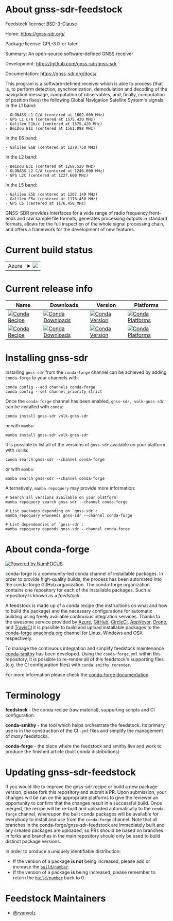 About gnss-sdr-feedstock
========================

Feedstock license: [BSD-3-Clause](https://github.com/conda-forge/gnss-sdr-feedstock/blob/main/LICENSE.txt)

Home: https://gnss-sdr.org/

Package license: GPL-3.0-or-later

Summary: An open-source software-defined GNSS receiver

Development: https://github.com/gnss-sdr/gnss-sdr

Documentation: https://gnss-sdr.org/docs/

This program is a software-defined receiver which is able to process (that is, to perform detection, synchronization, demodulation and decoding of the navigation message, computation of observables, and, finally, computation of position fixes) the following Global Navigation Satellite System's signals:
In the L1 band:

    - GLONASS L1 C/A (centered at 1602.000 MHz)
    - GPS L1 C/A (centered at 1575.420 MHz)
    - Galileo E1b/c (centered at 1575.420 MHz)
    - BeiDou B1I (centered at 1561.098 MHz)

In the E6 band:

    - Galileo E6B (centered at 1278.750 MHz)

In the L2 band:

    - BeiDou B3I (centered at 1268.520 MHz)
    - GLONASS L2 C/A (centered at 1246.000 MHz)
    - GPS L2C (centered at 1227.600 MHz)

In the L5 band:

    - Galileo E5b (centered at 1207.140 MHz)
    - Galileo E5a (centered at 1176.450 MHz)
    - GPS L5 (centered at 1176.450 MHz)

GNSS-SDR provides interfaces for a wide range of radio frequency front-ends and raw sample file formats, generates processing outputs in standard formats, allows for the full inspection of the whole signal processing chain, and offers a framework for the development of new features.


Current build status
====================


<table>
    
  <tr>
    <td>Azure</td>
    <td>
      <details>
        <summary>
          <a href="https://dev.azure.com/conda-forge/feedstock-builds/_build/latest?definitionId=20079&branchName=main">
            <img src="https://dev.azure.com/conda-forge/feedstock-builds/_apis/build/status/gnss-sdr-feedstock?branchName=main">
          </a>
        </summary>
        <table>
          <thead><tr><th>Variant</th><th>Status</th></tr></thead>
          <tbody><tr>
              <td>linux_64</td>
              <td>
                <a href="https://dev.azure.com/conda-forge/feedstock-builds/_build/latest?definitionId=20079&branchName=main">
                  <img src="https://dev.azure.com/conda-forge/feedstock-builds/_apis/build/status/gnss-sdr-feedstock?branchName=main&jobName=linux&configuration=linux%20linux_64_" alt="variant">
                </a>
              </td>
            </tr><tr>
              <td>linux_aarch64</td>
              <td>
                <a href="https://dev.azure.com/conda-forge/feedstock-builds/_build/latest?definitionId=20079&branchName=main">
                  <img src="https://dev.azure.com/conda-forge/feedstock-builds/_apis/build/status/gnss-sdr-feedstock?branchName=main&jobName=linux&configuration=linux%20linux_aarch64_" alt="variant">
                </a>
              </td>
            </tr><tr>
              <td>linux_ppc64le</td>
              <td>
                <a href="https://dev.azure.com/conda-forge/feedstock-builds/_build/latest?definitionId=20079&branchName=main">
                  <img src="https://dev.azure.com/conda-forge/feedstock-builds/_apis/build/status/gnss-sdr-feedstock?branchName=main&jobName=linux&configuration=linux%20linux_ppc64le_" alt="variant">
                </a>
              </td>
            </tr><tr>
              <td>osx_64</td>
              <td>
                <a href="https://dev.azure.com/conda-forge/feedstock-builds/_build/latest?definitionId=20079&branchName=main">
                  <img src="https://dev.azure.com/conda-forge/feedstock-builds/_apis/build/status/gnss-sdr-feedstock?branchName=main&jobName=osx&configuration=osx%20osx_64_" alt="variant">
                </a>
              </td>
            </tr><tr>
              <td>osx_arm64</td>
              <td>
                <a href="https://dev.azure.com/conda-forge/feedstock-builds/_build/latest?definitionId=20079&branchName=main">
                  <img src="https://dev.azure.com/conda-forge/feedstock-builds/_apis/build/status/gnss-sdr-feedstock?branchName=main&jobName=osx&configuration=osx%20osx_arm64_" alt="variant">
                </a>
              </td>
            </tr>
          </tbody>
        </table>
      </details>
    </td>
  </tr>
</table>

Current release info
====================

| Name | Downloads | Version | Platforms |
| --- | --- | --- | --- |
| [![Conda Recipe](https://img.shields.io/badge/recipe-gnss--sdr-green.svg)](https://anaconda.org/conda-forge/gnss-sdr) | [![Conda Downloads](https://img.shields.io/conda/dn/conda-forge/gnss-sdr.svg)](https://anaconda.org/conda-forge/gnss-sdr) | [![Conda Version](https://img.shields.io/conda/vn/conda-forge/gnss-sdr.svg)](https://anaconda.org/conda-forge/gnss-sdr) | [![Conda Platforms](https://img.shields.io/conda/pn/conda-forge/gnss-sdr.svg)](https://anaconda.org/conda-forge/gnss-sdr) |
| [![Conda Recipe](https://img.shields.io/badge/recipe-volk--gnss--sdr-green.svg)](https://anaconda.org/conda-forge/volk-gnss-sdr) | [![Conda Downloads](https://img.shields.io/conda/dn/conda-forge/volk-gnss-sdr.svg)](https://anaconda.org/conda-forge/volk-gnss-sdr) | [![Conda Version](https://img.shields.io/conda/vn/conda-forge/volk-gnss-sdr.svg)](https://anaconda.org/conda-forge/volk-gnss-sdr) | [![Conda Platforms](https://img.shields.io/conda/pn/conda-forge/volk-gnss-sdr.svg)](https://anaconda.org/conda-forge/volk-gnss-sdr) |

Installing gnss-sdr
===================

Installing `gnss-sdr` from the `conda-forge` channel can be achieved by adding `conda-forge` to your channels with:

```
conda config --add channels conda-forge
conda config --set channel_priority strict
```

Once the `conda-forge` channel has been enabled, `gnss-sdr, volk-gnss-sdr` can be installed with `conda`:

```
conda install gnss-sdr volk-gnss-sdr
```

or with `mamba`:

```
mamba install gnss-sdr volk-gnss-sdr
```

It is possible to list all of the versions of `gnss-sdr` available on your platform with `conda`:

```
conda search gnss-sdr --channel conda-forge
```

or with `mamba`:

```
mamba search gnss-sdr --channel conda-forge
```

Alternatively, `mamba repoquery` may provide more information:

```
# Search all versions available on your platform:
mamba repoquery search gnss-sdr --channel conda-forge

# List packages depending on `gnss-sdr`:
mamba repoquery whoneeds gnss-sdr --channel conda-forge

# List dependencies of `gnss-sdr`:
mamba repoquery depends gnss-sdr --channel conda-forge
```


About conda-forge
=================

[![Powered by
NumFOCUS](https://img.shields.io/badge/powered%20by-NumFOCUS-orange.svg?style=flat&colorA=E1523D&colorB=007D8A)](https://numfocus.org)

conda-forge is a community-led conda channel of installable packages.
In order to provide high-quality builds, the process has been automated into the
conda-forge GitHub organization. The conda-forge organization contains one repository
for each of the installable packages. Such a repository is known as a *feedstock*.

A feedstock is made up of a conda recipe (the instructions on what and how to build
the package) and the necessary configurations for automatic building using freely
available continuous integration services. Thanks to the awesome service provided by
[Azure](https://azure.microsoft.com/en-us/services/devops/), [GitHub](https://github.com/),
[CircleCI](https://circleci.com/), [AppVeyor](https://www.appveyor.com/),
[Drone](https://cloud.drone.io/welcome), and [TravisCI](https://travis-ci.com/)
it is possible to build and upload installable packages to the
[conda-forge](https://anaconda.org/conda-forge) [anaconda.org](https://anaconda.org/)
channel for Linux, Windows and OSX respectively.

To manage the continuous integration and simplify feedstock maintenance
[conda-smithy](https://github.com/conda-forge/conda-smithy) has been developed.
Using the ``conda-forge.yml`` within this repository, it is possible to re-render all of
this feedstock's supporting files (e.g. the CI configuration files) with ``conda smithy rerender``.

For more information please check the [conda-forge documentation](https://conda-forge.org/docs/).

Terminology
===========

**feedstock** - the conda recipe (raw material), supporting scripts and CI configuration.

**conda-smithy** - the tool which helps orchestrate the feedstock.
                   Its primary use is in the construction of the CI ``.yml`` files
                   and simplify the management of *many* feedstocks.

**conda-forge** - the place where the feedstock and smithy live and work to
                  produce the finished article (built conda distributions)


Updating gnss-sdr-feedstock
===========================

If you would like to improve the gnss-sdr recipe or build a new
package version, please fork this repository and submit a PR. Upon submission,
your changes will be run on the appropriate platforms to give the reviewer an
opportunity to confirm that the changes result in a successful build. Once
merged, the recipe will be re-built and uploaded automatically to the
`conda-forge` channel, whereupon the built conda packages will be available for
everybody to install and use from the `conda-forge` channel.
Note that all branches in the conda-forge/gnss-sdr-feedstock are
immediately built and any created packages are uploaded, so PRs should be based
on branches in forks and branches in the main repository should only be used to
build distinct package versions.

In order to produce a uniquely identifiable distribution:
 * If the version of a package **is not** being increased, please add or increase
   the [``build/number``](https://docs.conda.io/projects/conda-build/en/latest/resources/define-metadata.html#build-number-and-string).
 * If the version of a package **is** being increased, please remember to return
   the [``build/number``](https://docs.conda.io/projects/conda-build/en/latest/resources/define-metadata.html#build-number-and-string)
   back to 0.

Feedstock Maintainers
=====================

* [@ryanvolz](https://github.com/ryanvolz/)

